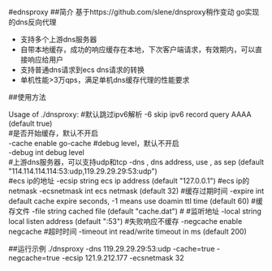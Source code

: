 #ednsproxy
##简介
基于https://github.com/slene/dnsproxy稍作变动
go实现的dns反向代理
* 支持多个上游dns服务器
* 自带本地缓存，成功的响应缓存在本地，下次客户端请求，有效期内，可以直接响应给用户
* 支持普通dns请求到ecs dns请求的转换
* 单机性能>3万qps，满足单机dns缓存代理的性能要求

##使用方法

Usage of ./dnsproxy:
\#默认跳过ipv6解析
-6    skip ipv6 record query AAAA (default true)  
\#是否开始缓存，默认不开启  
-cache
        enable go-cache 
\#debug level，默认不开启  
-debug int
        debug level    
\#上游dns服务器，可以支持udp和tcp 
-dns ,
        dns address, use , as sep (default "114.114.114.114:53:udp,119.29.29.29:53:udp")  
\#ecs ip的地址
-ecsip string
        ecs ip address (default "127.0.0.1") 
\#ecs ip的netmask
-ecsnetmask int
        ecs netmask (default 32) 
\#缓存过期时间
-expire int
        default cache expire seconds, -1 means use doamin ttl time (default 60) 
\#缓存文件
-file string
        cached file (default "cache.dat") #
\#监听地址
-local string
        local listen address (default ":53")
\#失败响应不缓存
-negcache
        enable negcache
\#超时时间
-timeout int
        read/write timeout in ms (default 200)

##运行示例
./dnsproxy -dns 119.29.29.29:53:udp -cache=true -negcache=true -ecsip 121.9.212.177 -ecsnetmask 32
